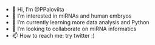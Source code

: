 - 👋 Hi, I’m @PPaloviita
- 👀 I’m interested in miRNAs and human embryos
- 🌱 I’m currently learning more data analysis and Python
- 💞️ I’m looking to collaborate on miRNA informatics
- 📫 How to reach me: try twitter :)

<!---
PPaloviita/PPaloviita is a ✨ special ✨ repository because its `README.md` (this file) appears on your GitHub profile.
You can click the Preview link to take a look at your changes.
--->
